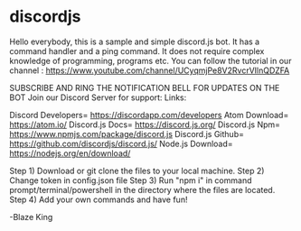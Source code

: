 # discordjs
Hello everybody, this is a sample and simple discord.js bot. It has a command handler and a ping command. It does not require complex knowledge of programming, programs etc. You can follow the tutorial in our channel : https://www.youtube.com/channel/UCyqmjPe8V2RvcrVIlnQDZFA

SUBSCRIBE AND RING THE NOTIFICATION BELL FOR UPDATES ON THE BOT
Join our Discord Server for support: 
Links:

Discord Developers=  https://discordapp.com/developers
Atom Download=  https://atom.io/
Discord.js Docs=  https://discord.js.org/
Discord.js Npm=  https://www.npmjs.com/package/discord.js
Discord.js Github=  https://github.com/discordjs/discord.js/
Node.js Download=  https://nodejs.org/en/download/

Step 1) Download or git clone the files to your local machine.
Step 2) Change token in config.json file
Step 3) Run "npm i" in command prompt/terminal/powershell in the directory where the files are located.
Step 4) Add your own commands and have fun!

-Blaze King
